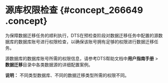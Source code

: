 # 源库权限检查 {#concept_266649 .concept}

为保障数据迁移任务的顺利执行，DTS在预检查阶段对数据迁移任务中配置的源数据库的数据库账号进行权限检查，以确保该账号拥有足够的权限进行数据迁移任务。

源数据库的数据库账号所需的权限信息，请参考DTS帮助文档中**用户指南手册** \> **数据迁移**目录中各类数据源的详细配置案例。

**说明：** 不同类型数据库、不同的数据迁移类型所需的权限不同。

